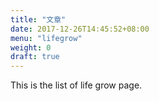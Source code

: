 ```yaml
---
title: "文章"
date: 2017-12-26T14:45:52+08:00
menu: "lifegrow"
weight: 0
draft: true
---
```

This is the list of life grow page.
